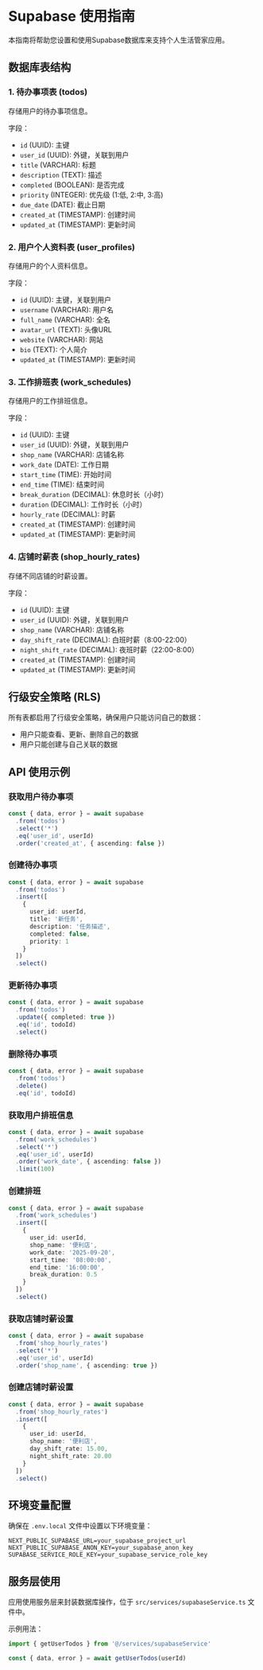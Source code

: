# Supabase 使用指南

本指南将帮助您设置和使用Supabase数据库来支持个人生活管家应用。

## 数据库表结构

### 1. 待办事项表 (todos)
存储用户的待办事项信息。

字段：
- `id` (UUID): 主键
- `user_id` (UUID): 外键，关联到用户
- `title` (VARCHAR): 标题
- `description` (TEXT): 描述
- `completed` (BOOLEAN): 是否完成
- `priority` (INTEGER): 优先级 (1:低, 2:中, 3:高)
- `due_date` (DATE): 截止日期
- `created_at` (TIMESTAMP): 创建时间
- `updated_at` (TIMESTAMP): 更新时间

### 2. 用户个人资料表 (user_profiles)
存储用户的个人资料信息。

字段：
- `id` (UUID): 主键，关联到用户
- `username` (VARCHAR): 用户名
- `full_name` (VARCHAR): 全名
- `avatar_url` (TEXT): 头像URL
- `website` (VARCHAR): 网站
- `bio` (TEXT): 个人简介
- `updated_at` (TIMESTAMP): 更新时间

### 3. 工作排班表 (work_schedules)
存储用户的工作排班信息。

字段：
- `id` (UUID): 主键
- `user_id` (UUID): 外键，关联到用户
- `shop_name` (VARCHAR): 店铺名称
- `work_date` (DATE): 工作日期
- `start_time` (TIME): 开始时间
- `end_time` (TIME): 结束时间
- `break_duration` (DECIMAL): 休息时长（小时）
- `duration` (DECIMAL): 工作时长（小时）
- `hourly_rate` (DECIMAL): 时薪
- `created_at` (TIMESTAMP): 创建时间
- `updated_at` (TIMESTAMP): 更新时间

### 4. 店铺时薪表 (shop_hourly_rates)
存储不同店铺的时薪设置。

字段：
- `id` (UUID): 主键
- `user_id` (UUID): 外键，关联到用户
- `shop_name` (VARCHAR): 店铺名称
- `day_shift_rate` (DECIMAL): 白班时薪（8:00-22:00）
- `night_shift_rate` (DECIMAL): 夜班时薪（22:00-8:00）
- `created_at` (TIMESTAMP): 创建时间
- `updated_at` (TIMESTAMP): 更新时间

## 行级安全策略 (RLS)

所有表都启用了行级安全策略，确保用户只能访问自己的数据：

- 用户只能查看、更新、删除自己的数据
- 用户只能创建与自己关联的数据

## API 使用示例

### 获取用户待办事项
```typescript
const { data, error } = await supabase
  .from('todos')
  .select('*')
  .eq('user_id', userId)
  .order('created_at', { ascending: false })
```

### 创建待办事项
```typescript
const { data, error } = await supabase
  .from('todos')
  .insert([
    {
      user_id: userId,
      title: '新任务',
      description: '任务描述',
      completed: false,
      priority: 1
    }
  ])
  .select()
```

### 更新待办事项
```typescript
const { data, error } = await supabase
  .from('todos')
  .update({ completed: true })
  .eq('id', todoId)
  .select()
```

### 删除待办事项
```typescript
const { data, error } = await supabase
  .from('todos')
  .delete()
  .eq('id', todoId)
```

### 获取用户排班信息
```typescript
const { data, error } = await supabase
  .from('work_schedules')
  .select('*')
  .eq('user_id', userId)
  .order('work_date', { ascending: false })
  .limit(100)
```

### 创建排班
```typescript
const { data, error } = await supabase
  .from('work_schedules')
  .insert([
    {
      user_id: userId,
      shop_name: '便利店',
      work_date: '2025-09-20',
      start_time: '08:00:00',
      end_time: '16:00:00',
      break_duration: 0.5
    }
  ])
  .select()
```

### 获取店铺时薪设置
```typescript
const { data, error } = await supabase
  .from('shop_hourly_rates')
  .select('*')
  .eq('user_id', userId)
  .order('shop_name', { ascending: true })
```

### 创建店铺时薪设置
```typescript
const { data, error } = await supabase
  .from('shop_hourly_rates')
  .insert([
    {
      user_id: userId,
      shop_name: '便利店',
      day_shift_rate: 15.00,
      night_shift_rate: 20.00
    }
  ])
  .select()
```

## 环境变量配置

确保在 `.env.local` 文件中设置以下环境变量：

```
NEXT_PUBLIC_SUPABASE_URL=your_supabase_project_url
NEXT_PUBLIC_SUPABASE_ANON_KEY=your_supabase_anon_key
SUPABASE_SERVICE_ROLE_KEY=your_supabase_service_role_key
```

## 服务层使用

应用使用服务层来封装数据库操作，位于 `src/services/supabaseService.ts` 文件中。

示例用法：
```typescript
import { getUserTodos } from '@/services/supabaseService'

const { data, error } = await getUserTodos(userId)
```